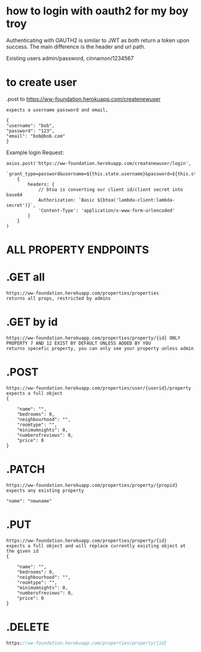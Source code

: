 # how to login with oauth2 for my boy troy
Authenticating with OAUTH2 is similar to JWT as both return a token upon success. The main difference is the header and url path.

Existing users admin/password, cinnamon/1234567

# to create user

.post to https://ww-foundation.herokuapp.com/createnewuser
```
expects a username password and email,

{
"username": "bob",
"password": "123",
"email": "bob@bob.com"
}

```

Example login Request:
```
axios.post('https://ww-foundation.herokuapp.com/createnewuser/login', 
    `grant_type=password&username=${this.state.username}&password=${this.state.password}`, 
    {
        headers: {
            // btoa is converting our client id/client secret into base64
            Authorization: `Basic ${btoa('lambda-client:lambda-secret')}`,
            'Content-Type': 'application/x-www-form-urlencoded'
        }
    }
)
```
# ALL PROPERTY ENDPOINTS

# .GET all
```
https://ww-foundation.herokuapp.com/properties/properties
returns all props, restricted by admins
```

# .GET by id
```
https://ww-foundation.herokuapp.com/properties/property/{id} ONLY PROPERTY 7 AND 12 EXIST BY DEFAULT UNLESS ADDED BY YOU
returns specefic property, you can only see your property unless admin 
```


# .POST
```
https://ww-foundation.herokuapp.com/properties/user/{userid}/property
expects a full object
{

    "name": "",
    "bedrooms": 0,
    "neighbourhood": "",
    "roomtype": "",
    "minimumnights": 0,
    "numberofreviews": 0,
    "price": 0
}
```

# .PATCH
```
https://ww-foundation.herokuapp.com/properties/property/{propid}
expects any existing property

"name": "newname"

```


# .PUT

```
https://ww-foundation.herokuapp.com/properties/property/{id}
expects a full object and will replace currently existing object at the given id
{

    "name": "",
    "bedrooms": 0,
    "neighbourhood": "",
    "roomtype": "",
    "minimumnights": 0,
    "numberofreviews": 0,
    "price": 0
}

```

# .DELETE
``` do i need to explain
https://ww-foundation.herokuapp.com/properties/property/{id}
```


